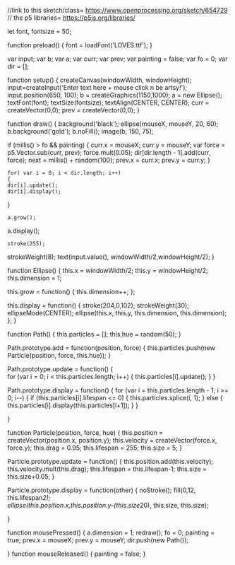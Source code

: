 

//link to this sketch/class= https://www.openprocessing.org/sketch/654729
// the p5 libraries= https://p5js.org/libraries/ 

let font,
fontsize = 50;

function preload() 
	{
 		font = loadFont('LOVES.ttf');
	}

var input;
var b;
var a;
var curr;
var prev;
var painting = false;
var fo = 0;
var dir = [];


function setup() 
{
  createCanvas(windowWidth, windowHeight);
	input=createInput('Enter text here + mouse click n be artsy!');
	input.position(650, 100);
	b = createGraphics(1150,1000);
  a = new Ellipse();
	textFont(font);
  textSize(fontsize);
  textAlign(CENTER, CENTER);
		curr = createVector(0,0);
  prev = createVector(0,0);
}

function draw() 
{
	background('black');
	ellipse(mouseX, mouseY, 20, 60);
	b.background('gold');
  b.noFill();
  image(b, 150, 75);
	
  if (millis() > fo && painting) 
		{
			curr.x = mouseX;
    	curr.y = mouseY;
			var force = p5.Vector.sub(curr, prev);
    	force.mult(0.05);
			dir[dir.length - 1].add(curr, force);
    	next = millis() + random(100);
			prev.x = curr.x;
    	prev.y = curr.y;
		}

  
	for( var i = 0; i < dir.length; i++) 
	{
    dir[i].update();
    dir[i].display();
  }
		
	a.grow();
  a.display();
	
	stroke(255);
  strokeWeight(8);
	text(input.value(), windowWidth/2,windowHeight/2);
}



function Ellipse() 
{
  this.x = windowWidth/2;
  this.y = windowHeight/2;
  this.dimension = 1;

  this.grow = function() 
		{
    	this.dimension++;
  	};

  this.display = function() 
	{
  	stroke(204,0,102);
  	strokeWeight(30);
  	ellipseMode(CENTER);
    ellipse(this.x, this.y, this.dimension, this.dimension);
  };
}

function Path() 
{
  this.particles = [];
  this.hue = random(50);
}

Path.prototype.add = function(position, force)
{
 this.particles.push(new Particle(position, force, this.hue));
}


Path.prototype.update = function() 
{  
  for (var i = 0; i < this.particles.length; i++)
		{
    	this.particles[i].update();
  	}
}  


Path.prototype.display = function() 
{
  for (var i = this.particles.length - 1; i >= 0; i--) 
	{
    if (this.particles[i].lifespan <= 0) 
			{
      	this.particles.splice(i, 1);
   		} else 
				{
      		this.particles[i].display(this.particles[i+1]);
    		}
  }

}  

function Particle(position, force, hue) 
{
  this.position = createVector(position.x, position.y);
  this.velocity = createVector(force.x, force.y);
  this.drag = 0.95;
  this.lifespan = 255;
  this.size = 5;
}

Particle.prototype.update = function() 
{
  this.position.add(this.velocity);
  this.velocity.mult(this.drag);
  this.lifespan = this.lifespan-1;
  this.size = this.size+0.05;
}


Particle.prototype.display = function(other)
{
  noStroke();
  fill(0,12, this.lifespan*2);    
  ellipse(this.position.x,this.position.y-(this.size*20), this.size, this.size);    

}

function mousePressed() 
{
	a.dimension = 1;
	redraw();
	fo = 0;
  painting = true;
  prev.x = mouseX;
  prev.y = mouseY;
  dir.push(new Path());
	
}
function mouseReleased()
{
  painting = false;
}
